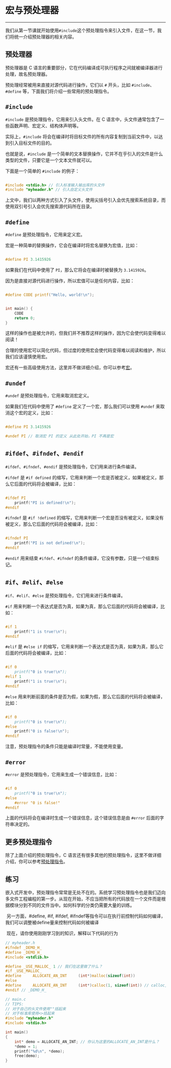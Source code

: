 # 宏与预处理器

---

我们从第一节课就开始使用`#include`这个预处理指令来引入文件，在这一节，我们将统一介绍预处理器的相关内容。

## 预处理器

预处理器是 C 语言的重要部分，它在代码编译成可执行程序之间就被编译器进行处理，故名预处理器。

预处理经常被用来直接对源代码进行操作，它们以 `#` 开头，比如 `#include`、`#define` 等，下面我们将介绍一些常用的预处理指令。

## `#include`

`#include` 是预处理指令，它用来引入头文件。在 C 语言中，头文件通常包含了一些函数声明、宏定义、结构体声明等。

实际上，`#include` 将会在编译时将目标文件的所有内容复制到当前文件中，以达到引入目标文件的目的。

也就是说，`#include` 是一个简单的文本替换操作，它并不在乎引入的文件是什么类型的文件，只要它是一个文本文件就可以。

下面是一个简单的 `#include` 的例子：

```c

#include <stdio.h> // 引入标准输入输出库的头文件
#include "myheader.h" // 引入自定义头文件

```

上文中，我们以两种方式引入了头文件，使用尖括号引入会优先搜索系统目录，而使用双引号引入会优先搜索源代码所在目录。

## `#define`

`#define` 是预处理指令，它用来定义宏。

宏是一种简单的替换操作，它会在编译时将宏名替换为宏值，比如：

```c

#define PI 3.1415926

```

如果我们在代码中使用了 `PI`，那么它将会在编译时被替换为 `3.1415926`。

因为是直接对源代码进行操作，所以宏值可以是任何内容，比如：

```c

#define CODE printf("Hello, world!\n");


int main() {
    CODE
    return 0;
}

```

这样的操作也是被允许的，但我们并不推荐这样的操作，因为它会使代码变得难以阅读！

合理的使用宏可以简化代码，但过度的使用宏会使代码变得难以阅读和维护，所以我们应该谨慎使用宏。

宏还有一些高级使用方法，这里并不做详细介绍，你可以参考[宏](https://zh.cppreference.com/w/c/preprocessor)。

## `#undef`

`#undef` 是预处理指令，它用来取消宏定义。

如果我们在代码中使用了 `#define` 定义了一个宏，那么我们可以使用 `#undef` 来取消这个宏的定义，比如：

```c

#define PI 3.1415926

#undef PI // 取消宏 PI 的定义 从此处开始，PI 不再是宏

```

## `#ifdef`、`#ifndef`、`#endif`

`#ifdef`、`#ifndef`、`#endif` 是预处理指令，它们用来进行条件编译。

`#ifdef` 是 `#if defined` 的缩写，它用来判断一个宏是否被定义，如果被定义，那么它后面的代码将会被编译，比如：

```c

#ifdef PI
    printf("PI is defined!\n");
#endif

```

`#ifndef` 是 `#if !defined` 的缩写，它用来判断一个宏是否没有被定义，如果没有被定义，那么它后面的代码将会被编译，比如：

```c

#ifndef PI
    printf("PI is not defined!\n");
#endif

```

`#endif` 用来结束 `#ifdef`、`#ifndef` 的条件编译，它没有参数，只是一个结束标记。

## `#if`、`#elif`、`#else`

`#if`、`#elif`、`#else` 是预处理指令，它们用来进行条件编译。

`#if` 用来判断一个表达式是否为真，如果为真，那么它后面的代码将会被编译，比如：

```c

#if 1
    printf("1 is true!\n");
#endif

```

`#elif` 是 `#else if` 的缩写，它用来判断一个表达式是否为真，如果为真，那么它后面的代码将会被编译，比如：

```c

#if 0
    printf("0 is true!\n");
#elif 1
    printf("1 is true!\n");
#endif

```

`#else` 用来判断前面的条件是否为假，如果为假，那么它后面的代码将会被编译，比如：

```c

#if 0
    printf("0 is true!\n");
#else
    printf("0 is false!\n");
#endif

```

注意，预处理指令的条件只能是编译时常量，不能使用变量。

## `#error`

`#error` 是预处理指令，它用来生成一个错误信息，比如：

```c

#if 0
    printf("0 is true!\n");
#else
    #error "0 is false!"
#endif

```

上面的代码将会在编译时生成一个错误信息，这个错误信息是由 `#error` 后面的字符串决定的。

## 更多预处理指令

除了上面介绍的预处理指令，C 语言还有很多其他的预处理指令，这里不做详细介绍，你可以参考[预处理指令](https://zh.cppreference.com/w/c/preprocessor)。

## 练习

​	嵌入式开发中，预处理指令常常是无处不在的。系统学习预处理指令也是我们迈向多文件工程编程的第一步。从现在开始，不应当把所有的代码放在一个文件而是根据模块分到不同的文件当中。如何科学的分类仍需要大量的训练。

​	另一方面，#define, #if, #ifdef, #ifndef等指令可以在执行前控制代码如何编译，我们可以调整被define量来控制代码如何被编译

​	现在，请你使用刚刚学习到的知识，解释以下代码的行为

```C
// myheader.h
#ifndef _DEMO_H_
#define _DEMO_H_
#include <stdlib.h>

#define _USE_MALLOC_ 1 // 我们在这里做了什么？
#if _USE_MALLOC_
#define 	ALLOCATE_AN_INT 	(int*)malloc(sizeof(int))
#else
#define 	ALLOCATE_AN_INT 	(int*)calloc(1, sizeof(int)) // calloc, 可以网上查阅这个函数
#endif // _DEMO_H_
```

```c++
// main.c
// TIPS: 
// 对于自己的头文件使用""括起来
// 对于标准库使用<>括起来
#include "myheader.h"
#include <stdio.h>

int main()
{
    int* demo = ALLOCATE_AN_INT; // 你认为这里的ALLOCATE_AN_INT是什么？
    *demo = 1;
    printf("%d\n", *demo);
    free(demo);
}
```

